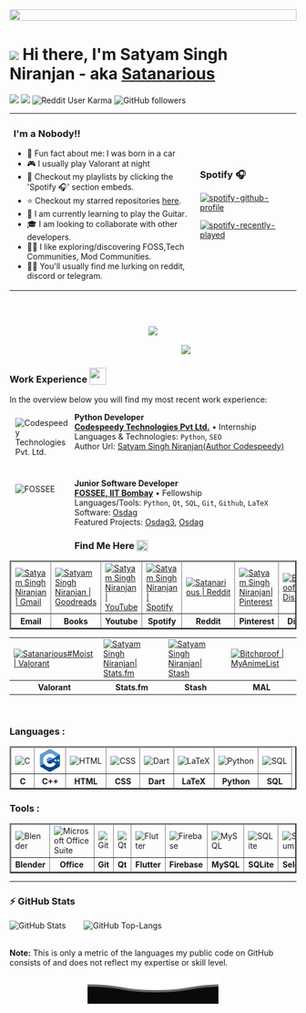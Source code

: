 <img align="center" src="https://d.furaffinity.net/art/nobumichi/1642035833/1642035831.nobumichi_kazz_skunkass_data_corrupt.gif"  height="50%" width="100%">

# <img src="https://emojis.slackmojis.com/emojis/images/1531849430/4246/blob-sunglasses.gif?1531849430" width="30"/> Hi there, I'm Satyam Singh Niranjan - aka [Satanarious](https://www.youtube.com/watch?v=dQw4w9WgXcQ)

<img src="https://visitor-badge.laobi.icu/badge?page_id=Satanarious.Satanarious">
<img src="https://img.shields.io/github/last-commit/Satanarious/Satanarious?label=Profile Last Updated&logo=github">
<img alt="Reddit User Karma" src="https://img.shields.io/reddit/user-karma/combined/satanarious?label=Reddit Karma&logo=reddit">
<img alt="GitHub followers" src="https://img.shields.io/github/followers/Satanarious?label=Followers&logo=github">

<table>
<tr>
  <td width=65%>
<h3> I'm a Nobody!!</h3>
    <ul>
<li> 🎉 Fun fact about me: I was born in a car
<li> 🎮 I usually play Valorant at night
<li> 🎵 Checkout my playlists by clicking the 'Spotify 🎧' section embeds.
<li> ⭐ Checkout my starred repositories <a href="https://github.com/Satanarious?tab=stars">here</a>.
<li> 🎸 I am currently learning to play the Guitar.
<li> 🎓 I am looking to collaborate with other developers.
<li> 👩‍💻 I like exploring/discovering FOSS,Tech Communities, Mod Communities.
<li> 🏄‍♀️ You'll usually find me lurking on reddit, discord or telegram.
      </ul>
    </td>
  <td>
  <h3> Spotify 🎧 </h3>

[![spotify-github-profile](https://spotify-github-profile.vercel.app/api/view?uid=z6c9674gw1b8w43jtamr7ph1d&cover_image=true&theme=natemoo-re&show_offline=false&bar_color=53b14f&bar_color_cover=true)](https://open.spotify.com/user/z6c9674gw1b8w43jtamr7ph1d)

[![spotify-recently-played](https://spotify-recently-played-readme.vercel.app/api?user=z6c9674gw1b8w43jtamr7ph1d&count=2&width=350&unique=true)](https://open.spotify.com/user/z6c9674gw1b8w43jtamr7ph1d)

   </td>
</table>
<br>
<br>
<p align="center">
  <img alig src="https://github-profile-trophy.vercel.app/?username=satanarious&column=6&rank=SSS,SS,S,AAA,AA,A,B,C" />
</p>
<img align="right" src="https://64.media.tumblr.com/aa033f51bd2225bec9b213be7edaf2fa/tumblr_ok7c7oGd091u41beko3_1280.gif"  height="auto" width="40%">
<br>

### Work Experience <img src="https://thumbs.gfycat.com/IndolentSnappyAmmonite-max-1mb.gif" width=30px height=30px style="vertical-align:bottom">

In the overview below you will find my most recent work experience:

[<img align="left" style="padding:10px" height="94px" width="94px" alt="Codespeedy Technologies Pvt. Ltd." src="https://cdn.codespeedy.com/wp-content/themes/CodeSpeedy-March-2019/img/CodeSpeedy-Logo.png"/>](https://www.codespeedy.com/)

**Python Developer** \
[**Codespeedy Technologies Pvt Ltd.**](https://www.codespeedy.com/) • Internship \
Languages & Technologies: `Python`, `SEO` \
Author Url: [Satyam Singh Niranjan(Author Codespeedy)](https://www.codespeedy.com/author/satyam_singh/) \
<br/>
<br/>

[<img align="left" style="padding:10px" height="94px" width="94px" alt="FOSSEE" title="FOSSEE" src="https://encrypted-tbn0.gstatic.com/images?q=tbn:ANd9GcRvDmeL3e-IOf0dwjaZGXXMHtWlLwV0waqR-i71agkjuyEpEVvId36GaPhYHigvuuNQ9rI&usqp=CAU"/>](https://fossee.in/)

**Junior Software Developer** \
[**FOSSEE, IIT Bombay**](https://fossee.in/) • Fellowship \
Languages/Tools: `Python`, `Qt`, `SQL`, `Git`, `Github`, `LaTeX` \
Software: [Osdag](https://osdag.fossee.in/) \
Featured Projects: [Osdag3](https://github.com/Satanarious/Osdag3), [Osdag](https://github.com/Satanarious/Osdag)
<br/>

### Find Me Here <img src="https://media.tenor.com/k2GZAYWuTS4AAAAi/backhand-index-pointing-down-joypixels.gif" width=20px height=20px style="vertical-align:bottom">

<table border=2px>
<thead>
  <tr>
    <td><a href="mailto:satyam048niranjan@gmail.com"><img align="center" alt="Satyam Singh Niranjan | Gmail" title="Satyam Singh Niranjan | Gmail" width=50px height=30px src="https://mailmeteor.com/logos/assets/PNG/Gmail_Logo_256px.png" /></a></td>
    <td><a href="https://www.goodreads.com/satyam_singh_niranjan"><img align="center" alt="Satyam Singh Niranjan | Goodreads" title="Satyam Singh Niranjan | Goodreads" width=50px height=50px src="https://cdn.icon-icons.com/icons2/1125/PNG/512/1486164214-goodreadsround1_79642.png" /></a></td>
    <td><a href="https://www.youtube.com/channel/UCB-E4PHzu8mVvNa5fe21rsw/playlists"><img align="center" alt="Satyam Singh Niranjan | YouTube" title="Satyam Singh Niranjan | YouTube" width=50px height=50px src="https://www.iconpacks.net/icons/2/free-youtube-logo-icon-2431-thumb.png" /></a></td>
    <td><a href="https://open.spotify.com/user/z6c9674gw1b8w43jtamr7ph1d"><img align="center" alt="Satyam Singh Niranjan | Spotify" title="Satyam Singh Niranjan | Spotify" width=40px height=40px src="https://www.freepnglogos.com/uploads/spotify-logo-png/file-spotify-logo-png-4.png" /></a></td>
    <td><a href="https://www.reddit.com/user/Satanarious"><img align="center" alt="Satanarious | Reddit" title="Satanarious | Reddit" width=40px height=40px src="https://www.redditinc.com/assets/images/site/reddit-logo.png" /></a></td>
    <td><a href="https://in.pinterest.com/satyamsinghniranjan/"><img align="center" alt="Satyam Singh Niranjan| Pinterest" title="Satyam Singh Niranjan| Pinterest" width=40px height=40px src="https://seeklogo.com/images/P/pinterest-icon-logo-D4965B6748-seeklogo.com.png" /></a></td>
    <td><a href="https://discordapp.com/users/342570431074795520"><img align="center" alt="Bitchproof | Discord" width=40px height=40px title="Bitchproof | Discord" src="https://www.freepnglogos.com/uploads/discord-logo-png/discord-logo-logodownload-download-logotipos-1.png" /></a></td>
    <td><a href="https://steamcommunity.com/id/bitchproof/"><img align="center" alt="Bitchproof | Steam" title="Bitchproof | Steam" width=40px height=40px src="https://upload.wikimedia.org/wikipedia/commons/thumb/8/83/Steam_icon_logo.svg/2048px-Steam_icon_logo.svg.png" /></a></td>

  </tr>
  <tr>
  <th>Email</th>
  <th>Books</th>
  <th>Youtube</th>
  <th>Spotify</th>
  <th>Reddit</th>
  <th>Pinterest</th>
  <th>Discord</th>
  <th>Steam</th>
  </tr>
</thead>
</table>

<table>
  <tr>
        <td><a href="https://strats.gg/game/valorant/statistic/Satanarious%23Moist/overview"><img align="center" alt="Satanarious#Moist | Valorant" title="Satanarious#Moist | Valorant" width=40px height=40px src="https://seeklogo.com/images/V/valorant-logo-3D72D9117F-seeklogo.com.png" /></a></td>
    <td><a href="https://stats.fm/satyam"><img align="center" alt="Satyam Singh Niranjan| Stats.fm" title="Satyam Singh Niranjan| Stats.fm" width=40px height=40px src="https://uptime-storage.s3.amazonaws.com/logos/2d09787bdcdbd41f1bb14e173f9e24a8.png" /></a></td>
    <td><a href="https://stash.games/users/Bitchproof"><img align="center" alt="Satyam Singh Niranjan| Stash" title="Satyam Singh Niranjan| Stash" width=40px height=40px src="https://imgur.com/FYYHLRy.png" /></a></td>
    <td><a href="https://myanimelist.net/profile/Bitchproof"><img align="center" alt="Bitchproof | MyAnimeList" title="Bitchproof | MyAnimeList" width=70px height=60px src="https://i.imgur.com/KRit2SQ.png" /></a></td>
    </tr>
  <tr>
    <th>Valorant</th>
    <th>Stats.fm</th>
    <th>Stash</th>
    <th>MAL</th>
    </tr>
  </table>

<br>

### Languages : &nbsp;

<table border=2px>
<thead>
<tr>
    <td><img align="center" width=40px height=40px title="C" alt="C" src="https://upload.wikimedia.org/wikipedia/commons/1/19/C_Logo.png"></td>
    <td><img align="center" width=40px height=40px title="C++" alt="C++" src="https://raw.githubusercontent.com/devicons/devicon/master/icons/cplusplus/cplusplus-original.svg"></td>
    <td><img align="center" width=40px height=40px title="HTML" alt="HTML" src="https://cdn-icons-png.flaticon.com/512/732/732212.png"></td>
    <td><img align="center" width=40px height=40px title="CSS" alt="CSS" src="https://upload.wikimedia.org/wikipedia/commons/thumb/6/62/CSS3_logo.svg/800px-CSS3_logo.svg.png"></td>
    <td><img align="center" width=40px height=40px title="Dart" alt="Dart" src="https://upload.wikimedia.org/wikipedia/commons/7/7e/Dart-logo.png"></td>
    <td><img align="center" width=50px height=40px title="LaTeX" alt="LaTeX" src="https://imgur.com/6NspPfl.png"></td>
    <td><img align="center" width=40px height=40px title="Python" alt="Python" src="https://cdn4.iconfinder.com/data/icons/logos-and-brands/512/267_Python_logo-512.png"></td>
    <td><img align="center" width=40px height=40px title="SQL" alt="SQL" src="https://seeklogo.com/images/A/azure-sql-database-logo-D7A32C9CD9-seeklogo.com.png"></td>
  </tr>
  <tr>
    <th>C</th>
    <th>C++</th>
    <th>HTML</th>
    <th>CSS</th>
    <th>Dart</th>
    <th>LaTeX</th>
    <th>Python</th>
    <th>SQL</th>
  </tr>
</thead>
<tbody>
  
</tbody>
</table>

### Tools : &nbsp;

<table border=2px>
<thead>
<tr>
    <td><img align="center" width=40px height=40px title="Blender" alt="Blender" src="https://www.computerhope.com/jargon/b/blender.png"></td>
    <td><img align="center" width=40px height=40px title="Microsoft Office Suite" alt="Microsoft Office Suite" src="https://static.wikia.nocookie.net/logopedia/images/0/0e/Microsoft_365_%282022%29.svg/revision/latest/scale-to-width-down/200?cb=20221127115004"></td>
    <td><img align="center" width=40px height=40px title="Git" alt="Git" src="https://git-scm.com/images/logos/downloads/Git-Icon-1788C.png"></td>
    <td><img align="center" width=40px height=40px title="Qt" alt="Qt" src="https://upload.wikimedia.org/wikipedia/commons/thumb/f/fc/Qt_logo_2013.svg/1200px-Qt_logo_2013.svg.png"></td>
    <td><img align="center" width=40px height=40px title="Flutter" alt="Flutter" src="https://storage.googleapis.com/cms-storage-bucket/0dbfcc7a59cd1cf16282.png"></td>
    <td><img align="center" width=30px height=40px title="Firebase" alt="Firebase" src="https://seeklogo.com/images/F/firebase-logo-402F407EE0-seeklogo.com.png"></td>
    <td><img align="center" width=40px height=40px title="MySQL" alt="MySQL" src="https://cdn-icons-png.flaticon.com/512/5968/5968313.png"></td>
    <td><img align="center" width=40px height=40px title="SQLite" alt="SQLite" src="https://cdn.icon-icons.com/icons2/2699/PNG/512/sqlite_logo_icon_169724.png"></td>
    <td><img align="center" width=40px height=40px title="Selenium" alt="Selenium" src="https://seeklogo.com/images/S/selenium-logo-DB9103D7CF-seeklogo.com.png"></td>
  </tr>
  <tr>
    <th>Blender</th>
    <th>Office</th>
    <th>Git</th>
    <th>Qt</th>
    <th>Flutter</th>
    <th>Firebase</th>
    <th>MySQL</th>
    <th>SQLite</th>
    <th>Selenium</th>
  </tr>
</thead>
</table>

---

### :zap: GitHub Stats

<img src="https://github-readme-stats.vercel.app/api?username=Satanarious&show_icons=true&theme=blue-green" alt="GitHub Stats" align="center" width="48%" />&nbsp;&nbsp;&nbsp;&nbsp;&nbsp;&nbsp;&nbsp;&nbsp;<img src="https://github-readme-stats.vercel.app/api/top-langs/?username=Satanarious&layout=compact&theme=blue-green&langs_count=6" alt="GitHub Top-Langs" align="center" width="36.5%" />

  <br/>
  <b>Note:</b> This is only a metric of the languages my public code on GitHub consists of and does not reflect my expertise or skill level.

<p align="center">
        <img src="wave.svg" />
</p>

